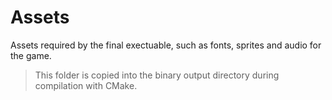 # Assets

Assets required by the final exectuable, such as fonts, sprites and audio for the game.

> This folder is copied into the binary output directory during compilation with CMake.

